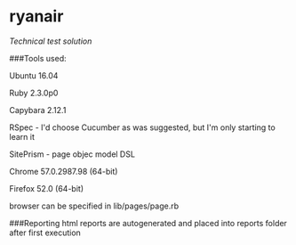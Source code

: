 # ryanair
_Technical test solution_

###Tools used:

Ubuntu 16.04

Ruby 2.3.0p0

Capybara 2.12.1

RSpec - I'd choose Cucumber as was suggested, but I'm only starting to learn it

SitePrism - page objec model DSL

Chrome 57.0.2987.98 (64-bit)

Firefox 52.0 (64-bit)


browser can be specified in lib/pages/page.rb


###Reporting
html reports are autogenerated and placed into reports folder after first execution
